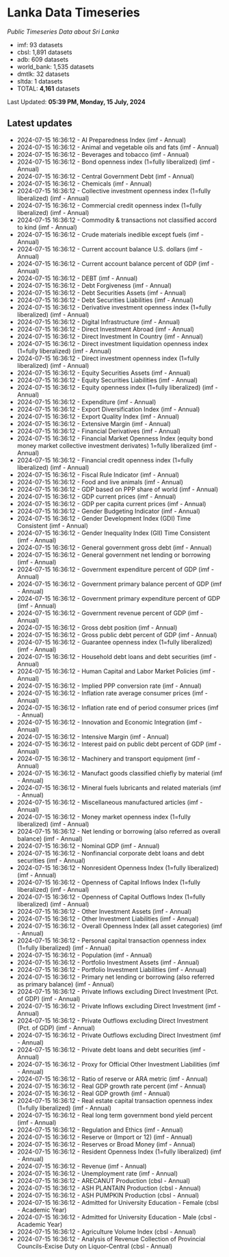 # Lanka Data Timeseries
*Public Timeseries Data about Sri Lanka*

* imf: 93 datasets
* cbsl: 1,891 datasets
* adb: 609 datasets
* world_bank: 1,535 datasets
* dmtlk: 32 datasets
* sltda: 1 datasets
* TOTAL: **4,161** datasets

Last Updated: **05:39 PM, Monday, 15 July, 2024**

## Latest updates

* 2024-07-15 16:36:12 - AI Preparedness Index (imf - Annual)
* 2024-07-15 16:36:12 - Animal and vegetable oils and fats (imf - Annual)
* 2024-07-15 16:36:12 - Beverages and tobacco (imf - Annual)
* 2024-07-15 16:36:12 - Bond openness index (1=fully liberalized) (imf - Annual)
* 2024-07-15 16:36:12 - Central Government Debt (imf - Annual)
* 2024-07-15 16:36:12 - Chemicals (imf - Annual)
* 2024-07-15 16:36:12 - Collective investment openness index (1=fully liberalized) (imf - Annual)
* 2024-07-15 16:36:12 - Commercial credit openness index (1=fully liberalized) (imf - Annual)
* 2024-07-15 16:36:12 - Commodity & transactions not classified accord to kind (imf - Annual)
* 2024-07-15 16:36:12 - Crude materials inedible except fuels (imf - Annual)
* 2024-07-15 16:36:12 - Current account balance U.S. dollars (imf - Annual)
* 2024-07-15 16:36:12 - Current account balance percent of GDP (imf - Annual)
* 2024-07-15 16:36:12 - DEBT (imf - Annual)
* 2024-07-15 16:36:12 - Debt Forgiveness (imf - Annual)
* 2024-07-15 16:36:12 - Debt Securities Assets (imf - Annual)
* 2024-07-15 16:36:12 - Debt Securities Liabilities (imf - Annual)
* 2024-07-15 16:36:12 - Derivative investment openness index (1=fully liberalized) (imf - Annual)
* 2024-07-15 16:36:12 - Digital Infrastructure (imf - Annual)
* 2024-07-15 16:36:12 - Direct Investment Abroad (imf - Annual)
* 2024-07-15 16:36:12 - Direct Investment In Country (imf - Annual)
* 2024-07-15 16:36:12 - Direct investment liquidation openness index (1=fully liberalized) (imf - Annual)
* 2024-07-15 16:36:12 - Direct investment openness index (1=fully liberalized) (imf - Annual)
* 2024-07-15 16:36:12 - Equity Securities Assets (imf - Annual)
* 2024-07-15 16:36:12 - Equity Securities Liabilities (imf - Annual)
* 2024-07-15 16:36:12 - Equity openness index (1=fully liberalized) (imf - Annual)
* 2024-07-15 16:36:12 - Expenditure (imf - Annual)
* 2024-07-15 16:36:12 - Export Diversification Index (imf - Annual)
* 2024-07-15 16:36:12 - Export Quality Index (imf - Annual)
* 2024-07-15 16:36:12 - Extensive Margin (imf - Annual)
* 2024-07-15 16:36:12 - Financial Derivatives (imf - Annual)
* 2024-07-15 16:36:12 - Financial Market Openness Index (equity bond money market collective investment derivates) 1=fully liberalized (imf - Annual)
* 2024-07-15 16:36:12 - Financial credit openness index (1=fully liberalized) (imf - Annual)
* 2024-07-15 16:36:12 - Fiscal Rule Indicator (imf - Annual)
* 2024-07-15 16:36:12 - Food and live animals (imf - Annual)
* 2024-07-15 16:36:12 - GDP based on PPP share of world (imf - Annual)
* 2024-07-15 16:36:12 - GDP current prices (imf - Annual)
* 2024-07-15 16:36:12 - GDP per capita current prices (imf - Annual)
* 2024-07-15 16:36:12 - Gender Budgeting Indicator (imf - Annual)
* 2024-07-15 16:36:12 - Gender Development Index (GDI) Time Consistent (imf - Annual)
* 2024-07-15 16:36:12 - Gender Inequality Index (GII) Time Consistent (imf - Annual)
* 2024-07-15 16:36:12 - General government gross debt (imf - Annual)
* 2024-07-15 16:36:12 - General government net lending or borrowing (imf - Annual)
* 2024-07-15 16:36:12 - Government expenditure percent of GDP (imf - Annual)
* 2024-07-15 16:36:12 - Government primary balance percent of GDP (imf - Annual)
* 2024-07-15 16:36:12 - Government primary expenditure percent of GDP (imf - Annual)
* 2024-07-15 16:36:12 - Government revenue percent of GDP (imf - Annual)
* 2024-07-15 16:36:12 - Gross debt position (imf - Annual)
* 2024-07-15 16:36:12 - Gross public debt percent of GDP (imf - Annual)
* 2024-07-15 16:36:12 - Guarantee openness index (1=fully liberalized) (imf - Annual)
* 2024-07-15 16:36:12 - Household debt loans and debt securities (imf - Annual)
* 2024-07-15 16:36:12 - Human Capital and Labor Market Policies (imf - Annual)
* 2024-07-15 16:36:12 - Implied PPP conversion rate (imf - Annual)
* 2024-07-15 16:36:12 - Inflation rate average consumer prices (imf - Annual)
* 2024-07-15 16:36:12 - Inflation rate end of period consumer prices (imf - Annual)
* 2024-07-15 16:36:12 - Innovation and Economic Integration (imf - Annual)
* 2024-07-15 16:36:12 - Intensive Margin (imf - Annual)
* 2024-07-15 16:36:12 - Interest paid on public debt percent of GDP (imf - Annual)
* 2024-07-15 16:36:12 - Machinery and transport equipment (imf - Annual)
* 2024-07-15 16:36:12 - Manufact goods classified chiefly by material (imf - Annual)
* 2024-07-15 16:36:12 - Mineral fuels lubricants and related materials (imf - Annual)
* 2024-07-15 16:36:12 - Miscellaneous manufactured articles (imf - Annual)
* 2024-07-15 16:36:12 - Money market openness index (1=fully liberalized) (imf - Annual)
* 2024-07-15 16:36:12 - Net lending or borrowing (also referred as overall balance) (imf - Annual)
* 2024-07-15 16:36:12 - Nominal GDP (imf - Annual)
* 2024-07-15 16:36:12 - Nonfinancial corporate debt loans and debt securities (imf - Annual)
* 2024-07-15 16:36:12 - Nonresident Openness Index (1=fully liberalized) (imf - Annual)
* 2024-07-15 16:36:12 - Openness of Capital Inflows Index (1=fully liberalized) (imf - Annual)
* 2024-07-15 16:36:12 - Openness of Capital Outflows Index (1=fully liberalized) (imf - Annual)
* 2024-07-15 16:36:12 - Other Investment Assets (imf - Annual)
* 2024-07-15 16:36:12 - Other Investment Liabilities (imf - Annual)
* 2024-07-15 16:36:12 - Overall Openness Index (all asset categories) (imf - Annual)
* 2024-07-15 16:36:12 - Personal capital transaction openness index (1=fully liberalized) (imf - Annual)
* 2024-07-15 16:36:12 - Population (imf - Annual)
* 2024-07-15 16:36:12 - Portfolio Investment Assets (imf - Annual)
* 2024-07-15 16:36:12 - Portfolio Investment Liabilities (imf - Annual)
* 2024-07-15 16:36:12 - Primary net lending or borrowing (also referred as primary balance) (imf - Annual)
* 2024-07-15 16:36:12 - Private Inflows excluding Direct Investment (Pct. of GDP) (imf - Annual)
* 2024-07-15 16:36:12 - Private Inflows excluding Direct Investment (imf - Annual)
* 2024-07-15 16:36:12 - Private Outflows excluding Direct Investment (Pct. of GDP) (imf - Annual)
* 2024-07-15 16:36:12 - Private Outflows excluding Direct Investment (imf - Annual)
* 2024-07-15 16:36:12 - Private debt loans and debt securities (imf - Annual)
* 2024-07-15 16:36:12 - Proxy for Official Other Investment Liabilities (imf - Annual)
* 2024-07-15 16:36:12 - Ratio of reserve or ARA metric (imf - Annual)
* 2024-07-15 16:36:12 - Real GDP growth rate percent (imf - Annual)
* 2024-07-15 16:36:12 - Real GDP growth (imf - Annual)
* 2024-07-15 16:36:12 - Real estate capital transaction openness index (1=fully liberalized) (imf - Annual)
* 2024-07-15 16:36:12 - Real long term government bond yield percent (imf - Annual)
* 2024-07-15 16:36:12 - Regulation and Ethics (imf - Annual)
* 2024-07-15 16:36:12 - Reserve or (Import or 12) (imf - Annual)
* 2024-07-15 16:36:12 - Reserves or Broad Money (imf - Annual)
* 2024-07-15 16:36:12 - Resident Openness Index (1=fully liberalized) (imf - Annual)
* 2024-07-15 16:36:12 - Revenue (imf - Annual)
* 2024-07-15 16:36:12 - Unemployment rate (imf - Annual)
* 2024-07-15 16:36:12 - ARECANUT Production (cbsl - Annual)
* 2024-07-15 16:36:12 - ASH PLANTAIN Production (cbsl - Annual)
* 2024-07-15 16:36:12 - ASH PUMPKIN Production (cbsl - Annual)
* 2024-07-15 16:36:12 - Admitted for University Education - Female (cbsl - Academic Year)
* 2024-07-15 16:36:12 - Admitted for University Education - Male (cbsl - Academic Year)
* 2024-07-15 16:36:12 - Agriculture Volume Index (cbsl - Annual)
* 2024-07-15 16:36:12 - Analysis of Revenue Collection of Provincial Councils-Excise Duty on Liquor-Central (cbsl - Annual)